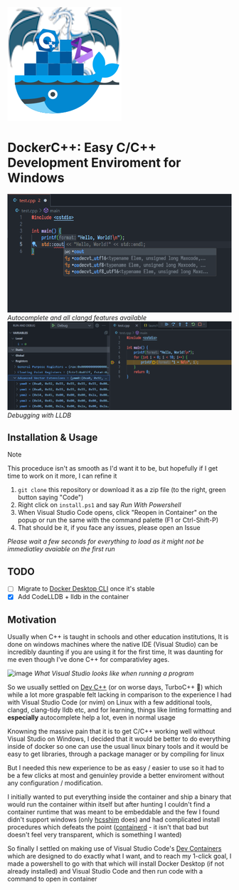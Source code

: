 ![alt text](dockercpp.png)
# DockerC++: Easy C/C++ Development Enviroment for Windows

![alt text](image.png)
_Autocomplete and all clangd features available_
![alt text](image-1.png)
_Debugging with LLDB_

## Installation & Usage

> [!NOTE]
> This proceduce isn't as smooth as I'd want it to be, but hopefully if I get time to work on it more, I can refine it

1. `git clone` this repository or download it as a zip file (to the right, green button saying "Code")
2. Right click on `install.ps1` and say _Run With Powershell_
3. When Visual Studio Code opens, click "Reopen in Container" on the popup or run the same with the command palette (F1 or Ctrl-Shift-P)
4. That should be it, if you face any issues, please open an Issue

*Please wait a few seconds for everything to load as it might not be immediatley avaiable on the first run*

## TODO
- [ ] Migrate to [Docker Desktop CLI](https://docs.docker.com/desktop/features/desktop-cli/) once it's stable
- [X] Add CodeLLDB + lldb in the container

## Motivation
Usually when C++ is taught in schools and other education institutions, It is done on windows machines where the native IDE (Visual Studio) can be incredibly daunting if you are using it for the first time, It was daunting for me even though I've done C++ for comparativley ages.

![image](https://github.com/user-attachments/assets/500f18ea-a971-4175-ac35-6bc971f80bb8)
*What Visual Studio looks like when running a program*

So we usually settled on [Dev C++](https://www.embarcadero.com/free-tools/dev-cpp) (or on worse days, TurboC++ 🤮) which while a lot more graspable felt lacking in comparison to the experience I had with Visual Studio Code (or nvim) on Linux with a few additional tools, clangd, clang-tidy lldb etc, and for learning, things like linting formatting and **especially** autocomplete help a lot, even in normal usage

Knowning the massive pain that it is to get C/C++ working well without Visual Studio on Windows, I decided that it would be better to do everything inside of docker so one can use the usual linux binary tools and it would be easy to get libraries, through a package manager or by compiling for linux

But I needed this new experience to be as easy / easier to use so it had to be a few clicks at most and genuinley provide a better enviroment without any configuration / modification.

I initially wanted to put everything inside the container and ship a binary that would run the container within itself but after hunting I couldn't find a container runtime that was meant to be embeddable and the few I found didn't support windows (only [hcsshim](https://github.com/Microsoft/hcsshim) does) and had complicated install procedures which defeats the point ([containerd](https://github.com/containerd/containerd/blob/main/docs/getting-started.md) - it isn't that bad but doesn't feel very transparent, which is something I wanted)

So finally I settled on making use of Visual Studio Code's [Dev Containers](https://code.visualstudio.com/docs/devcontainers/containers) which are designed to do exactly what I want, and to reach my 1-click goal, I made a powershell to go with that which will install Docker Desktop (if not already installed) and Visual Studio Code and then run code with a command to open in container
